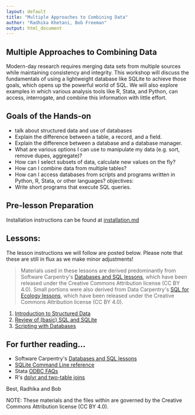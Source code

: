 ```yaml
---
layout: default
title: "Multiple Approaches to Combining Data"
author: "Radhika Khetani, Bob Freeman"
output: html_document
---
```


## Multiple Approaches to Combining Data
Modern-day research requires merging data sets from multiple sources while maintaining consistency and integrity. This workshop will discuss the fundamentals of using a lightweight database like SQLite to achieve those goals, which opens up the powerful world of SQL. We will also explore examples in which various analysis tools like R, Stata, and Python, can access, interrogate, and combine this information with little effort.


## Goals of the Hands-on
- talk about structured data and use of databases
- Explain the difference between a table, a record, and a field.
- Explain the difference between a database and a database manager.
- What are various options I can use to manipulate my data (e.g. sort, remove dupes, aggregate)?
- How can I select subsets of data, calculate new values on the fly?
- How can I combine data from multiple tables?
- How can I access databases from scripts and programs written in Python, R, Stata, or other languages?
objectives:
- Write short programs that execute SQL queries.


## Pre-lesson Preparation
Installation instructions can be found at [installation.md](installation.md)


## Lessons:

The lesson instructions we will follow are posted below. Please note that these are still in flux as we make minor adjustments!

>
> Materials used in these lessons are derived predominantly from Software Carpentry's [Databases and SQL lessons](http://swcarpentry.github.io/sql-novice-survey/), which have been released under the Creative Commons Attribution license (CC BY 4.0). Small portions were also derived from Data Carpentry's [SQL for Ecology lessons](http://www.datacarpentry.org/sql-ecology-lesson/), which have been released under the Creative Commons Attribution license (CC BY 4.0).
>

1. [Introduction to Structured Data](01_intro_to_structured_data.md)<br>
2. [Review of (basic) SQL and SQLite](02_combining_data.md)<br>
3. [Scripting with Databases](03_scripting_with_databases.md)<br>

## For further reading...

- Software Carpentry's [Databases and SQL lessons](http://swcarpentry.github.io/sql-novice-survey/)
- [SQLite Command Line reference ](https://sqlite.org/cli.html)
- Stata [ODBC FAQs](https://www.google.com/search?q=stata+odbc&oq=stata+odbc&aqs=chrome.0.69i59j69i65l2j0l3.2279j1j7&sourceid=chrome&ie=UTF-8)
- R's [dplyr and two-table joins](https://cran.r-project.org/web/packages/dplyr/vignettes/two-table.html)

Best,
Radhika and Bob

NOTE: These materials and the files within are governed by the Creative Commons Attribution license (CC BY 4.0).
